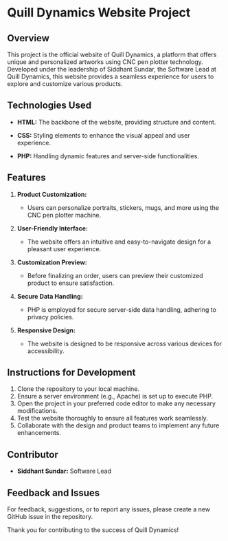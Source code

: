 # Quill Dynamics Website Project

## Overview

This project is the official website of Quill Dynamics, a platform that offers unique and personalized artworks using CNC pen plotter technology. Developed under the leadership of Siddhant Sundar, the Software Lead at Quill Dynamics, this website provides a seamless experience for users to explore and customize various products.

## Technologies Used

- **HTML:** The backbone of the website, providing structure and content.
  
- **CSS:** Styling elements to enhance the visual appeal and user experience.

- **PHP:** Handling dynamic features and server-side functionalities.

## Features

1. **Product Customization:**
   - Users can personalize portraits, stickers, mugs, and more using the CNC pen plotter machine.

2. **User-Friendly Interface:**
   - The website offers an intuitive and easy-to-navigate design for a pleasant user experience.

3. **Customization Preview:**
   - Before finalizing an order, users can preview their customized product to ensure satisfaction.

4. **Secure Data Handling:**
   - PHP is employed for secure server-side data handling, adhering to privacy policies.

5. **Responsive Design:**
   - The website is designed to be responsive across various devices for accessibility.

## Instructions for Development

1. Clone the repository to your local machine.
2. Ensure a server environment (e.g., Apache) is set up to execute PHP.
3. Open the project in your preferred code editor to make any necessary modifications.
4. Test the website thoroughly to ensure all features work seamlessly.
5. Collaborate with the design and product teams to implement any future enhancements.

## Contributor

- **Siddhant Sundar:** Software Lead

## Feedback and Issues

For feedback, suggestions, or to report any issues, please create a new GitHub issue in the repository.

Thank you for contributing to the success of Quill Dynamics!
